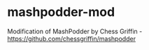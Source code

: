 # mashpodder-mod
Modification of MashPodder by Chess Griffin - https://github.com/chessgriffin/mashpodder
